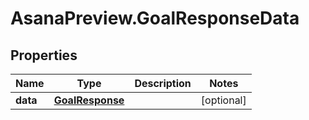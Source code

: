 # AsanaPreview.GoalResponseData

## Properties
Name | Type | Description | Notes
------------ | ------------- | ------------- | -------------
**data** | [**GoalResponse**](GoalResponse.md) |  | [optional] 
